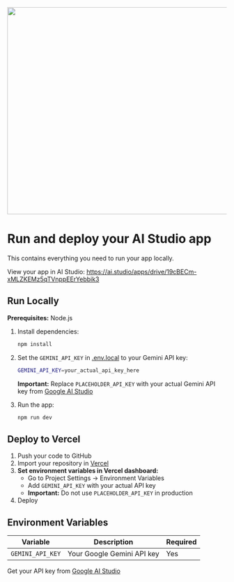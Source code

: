 <div align="center">
<img width="1200" height="475" alt="GHBanner" src="https://github.com/user-attachments/assets/0aa67016-6eaf-458a-adb2-6e31a0763ed6" />
</div>

# Run and deploy your AI Studio app

This contains everything you need to run your app locally.

View your app in AI Studio: https://ai.studio/apps/drive/19cBECm-xMLZKEMz5qTVnppEErYebbik3

## Run Locally

**Prerequisites:** Node.js

1. Install dependencies:

   ```bash
   npm install
   ```

2. Set the `GEMINI_API_KEY` in [.env.local](.env.local) to your Gemini API key:

   ```bash
   GEMINI_API_KEY=your_actual_api_key_here
   ```

   **Important:** Replace `PLACEHOLDER_API_KEY` with your actual Gemini API key from [Google AI Studio](https://aistudio.google.com/apikey)

3. Run the app:
   ```bash
   npm run dev
   ```

## Deploy to Vercel

1. Push your code to GitHub
2. Import your repository in [Vercel](https://vercel.com)
3. **Set environment variables in Vercel dashboard:**
   - Go to Project Settings → Environment Variables
   - Add `GEMINI_API_KEY` with your actual API key
   - **Important:** Do not use `PLACEHOLDER_API_KEY` in production
4. Deploy

## Environment Variables

| Variable         | Description                | Required |
| ---------------- | -------------------------- | -------- |
| `GEMINI_API_KEY` | Your Google Gemini API key | Yes      |

Get your API key from [Google AI Studio](https://aistudio.google.com/apikey)
